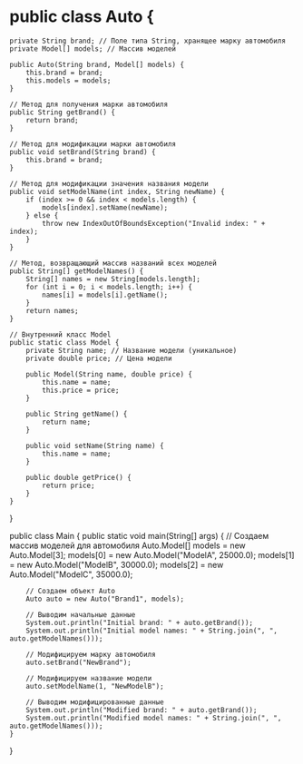 # public class Auto {
    private String brand; // Поле типа String, хранящее марку автомобиля
    private Model[] models; // Массив моделей

    public Auto(String brand, Model[] models) {
        this.brand = brand;
        this.models = models;
    }

    // Метод для получения марки автомобиля
    public String getBrand() {
        return brand;
    }

    // Метод для модификации марки автомобиля
    public void setBrand(String brand) {
        this.brand = brand;
    }

    // Метод для модификации значения названия модели
    public void setModelName(int index, String newName) {
        if (index >= 0 && index < models.length) {
            models[index].setName(newName);
        } else {
            throw new IndexOutOfBoundsException("Invalid index: " + index);
        }
    }

    // Метод, возвращающий массив названий всех моделей
    public String[] getModelNames() {
        String[] names = new String[models.length];
        for (int i = 0; i < models.length; i++) {
            names[i] = models[i].getName();
        }
        return names;
    }

    // Внутренний класс Model
    public static class Model {
        private String name; // Название модели (уникальное)
        private double price; // Цена модели

        public Model(String name, double price) {
            this.name = name;
            this.price = price;
        }

        public String getName() {
            return name;
        }

        public void setName(String name) {
            this.name = name;
        }

        public double getPrice() {
            return price;
        }
    }
}




public class Main {
    public static void main(String[] args) {
        // Создаем массив моделей для автомобиля
        Auto.Model[] models = new Auto.Model[3];
        models[0] = new Auto.Model("ModelA", 25000.0);
        models[1] = new Auto.Model("ModelB", 30000.0);
        models[2] = new Auto.Model("ModelC", 35000.0);

        // Создаем объект Auto
        Auto auto = new Auto("Brand1", models);

        // Выводим начальные данные
        System.out.println("Initial brand: " + auto.getBrand());
        System.out.println("Initial model names: " + String.join(", ", auto.getModelNames()));

        // Модифицируем марку автомобиля
        auto.setBrand("NewBrand");

        // Модифицируем название модели
        auto.setModelName(1, "NewModelB");

        // Выводим модифицированные данные
        System.out.println("Modified brand: " + auto.getBrand());
        System.out.println("Modified model names: " + String.join(", ", auto.getModelNames()));
    }
}